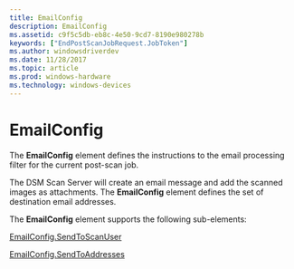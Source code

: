 ```yaml
---
title: EmailConfig
description: EmailConfig
ms.assetid: c9f5c5db-eb8c-4e50-9cd7-8190e980278b
keywords: ["EndPostScanJobRequest.JobToken"]
ms.author: windowsdriverdev
ms.date: 11/28/2017
ms.topic: article
ms.prod: windows-hardware
ms.technology: windows-devices
---
```


# EmailConfig


The **EmailConfig** element defines the instructions to the email processing filter for the current post-scan job.

The DSM Scan Server will create an email message and add the scanned images as attachments. The **EmailConfig** element defines the set of destination email addresses.

The **EmailConfig** element supports the following sub-elements:

[EmailConfig.SendToScanUser](emailconfig-sendtoscanuser.md)

[EmailConfig.SendToAddresses](emailconfig-sendtoaddresses.md)

 

 





